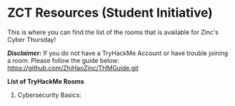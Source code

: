 # ZCT Resources (Student Initiative)
This is where you can find the list of the rooms that is available for Zinc's Cyber Thursday!

***Disclaimer:*** If you do not have a TryHackMe Account or have trouble joining a room. Please follow the guide below:
https://github.com/ZhiHaoZinc/THMGuide.git

**List of TryHackMe Rooms**
1. Cybersecurity Basics: 
